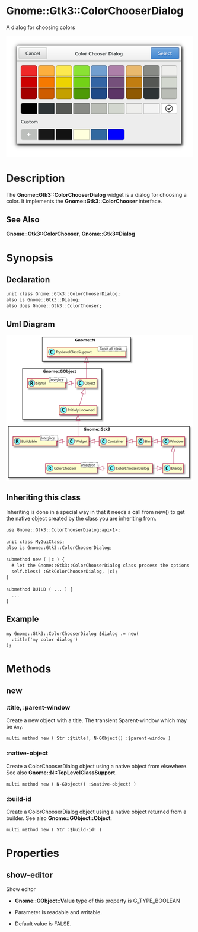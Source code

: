 Gnome::Gtk3::ColorChooserDialog
===============================

A dialog for choosing colors

![](images/colorchooser.png)

Description
===========

The **Gnome::Gtk3::ColorChooserDialog** widget is a dialog for choosing a color. It implements the **Gnome::Gtk3::ColorChooser** interface.

See Also
--------

**Gnome::Gtk3::ColorChooser**, **Gnome::Gtk3::Dialog**

Synopsis
========

Declaration
-----------

    unit class Gnome::Gtk3::ColorChooserDialog;
    also is Gnome::Gtk3::Dialog;
    also does Gnome::Gtk3::ColorChooser;

Uml Diagram
-----------

![](plantuml/ColorChooserDialog.svg)

Inheriting this class
---------------------

Inheriting is done in a special way in that it needs a call from new() to get the native object created by the class you are inheriting from.

    use Gnome::Gtk3::ColorChooserDialog:api<1>;

    unit class MyGuiClass;
    also is Gnome::Gtk3::ColorChooserDialog;

    submethod new ( |c ) {
      # let the Gnome::Gtk3::ColorChooserDialog class process the options
      self.bless( :GtkColorChooserDialog, |c);
    }

    submethod BUILD ( ... ) {
      ...
    }

Example
-------

    my Gnome::Gtk3::ColorChooserDialog $dialog .= new(
      :title('my color dialog')
    );

Methods
=======

new
---

### :title, :parent-window

Create a new object with a title. The transient $parent-window which may be `Any`.

    multi method new ( Str :$title!, N-GObject() :$parent-window )

### :native-object

Create a ColorChooserDialog object using a native object from elsewhere. See also **Gnome::N::TopLevelClassSupport**.

    multi method new ( N-GObject() :$native-object! )

### :build-id

Create a ColorChooserDialog object using a native object returned from a builder. See also **Gnome::GObject::Object**.

    multi method new ( Str :$build-id! )

Properties
==========

show-editor
-----------

Show editor

  * **Gnome::GObject::Value** type of this property is G_TYPE_BOOLEAN

  * Parameter is readable and writable.

  * Default value is FALSE.

